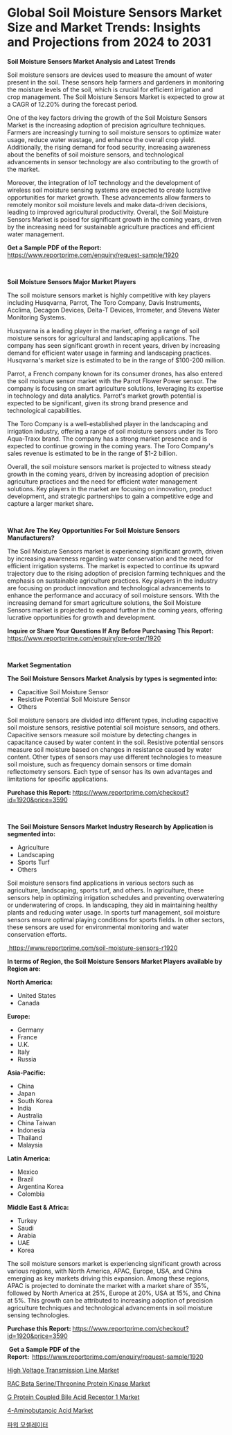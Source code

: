 <p><h1>Global Soil Moisture Sensors Market Size and Market Trends: Insights and Projections from 2024 to 2031</h1></p><p><strong>Soil Moisture Sensors Market Analysis and Latest Trends</strong></p>
<p><p>Soil moisture sensors are devices used to measure the amount of water present in the soil. These sensors help farmers and gardeners in monitoring the moisture levels of the soil, which is crucial for efficient irrigation and crop management. The Soil Moisture Sensors Market is expected to grow at a CAGR of 12.20% during the forecast period.</p><p>One of the key factors driving the growth of the Soil Moisture Sensors Market is the increasing adoption of precision agriculture techniques. Farmers are increasingly turning to soil moisture sensors to optimize water usage, reduce water wastage, and enhance the overall crop yield. Additionally, the rising demand for food security, increasing awareness about the benefits of soil moisture sensors, and technological advancements in sensor technology are also contributing to the growth of the market.</p><p>Moreover, the integration of IoT technology and the development of wireless soil moisture sensing systems are expected to create lucrative opportunities for market growth. These advancements allow farmers to remotely monitor soil moisture levels and make data-driven decisions, leading to improved agricultural productivity. Overall, the Soil Moisture Sensors Market is poised for significant growth in the coming years, driven by the increasing need for sustainable agriculture practices and efficient water management.</p></p>
<p><strong>Get a Sample PDF of the Report:&nbsp;</strong> <a href="https://www.reportprime.com/enquiry/request-sample/1920">https://www.reportprime.com/enquiry/request-sample/1920</a></p>
<p>&nbsp;</p>
<p><strong>Soil Moisture Sensors Major Market Players</strong></p>
<p><p>The soil moisture sensors market is highly competitive with key players including Husqvarna, Parrot, The Toro Company, Davis Instruments, Acclima, Decagon Devices, Delta-T Devices, Irrometer, and Stevens Water Monitoring Systems. </p><p>Husqvarna is a leading player in the market, offering a range of soil moisture sensors for agricultural and landscaping applications. The company has seen significant growth in recent years, driven by increasing demand for efficient water usage in farming and landscaping practices. Husqvarna's market size is estimated to be in the range of $100-200 million.</p><p>Parrot, a French company known for its consumer drones, has also entered the soil moisture sensor market with the Parrot Flower Power sensor. The company is focusing on smart agriculture solutions, leveraging its expertise in technology and data analytics. Parrot's market growth potential is expected to be significant, given its strong brand presence and technological capabilities.</p><p>The Toro Company is a well-established player in the landscaping and irrigation industry, offering a range of soil moisture sensors under its Toro Aqua-Traxx brand. The company has a strong market presence and is expected to continue growing in the coming years. The Toro Company's sales revenue is estimated to be in the range of $1-2 billion.</p><p>Overall, the soil moisture sensors market is projected to witness steady growth in the coming years, driven by increasing adoption of precision agriculture practices and the need for efficient water management solutions. Key players in the market are focusing on innovation, product development, and strategic partnerships to gain a competitive edge and capture a larger market share.</p></p>
<p>&nbsp;</p>
<p><strong>What Are The Key Opportunities For Soil Moisture Sensors Manufacturers?</strong></p>
<p><p>The Soil Moisture Sensors market is experiencing significant growth, driven by increasing awareness regarding water conservation and the need for efficient irrigation systems. The market is expected to continue its upward trajectory due to the rising adoption of precision farming techniques and the emphasis on sustainable agriculture practices. Key players in the industry are focusing on product innovation and technological advancements to enhance the performance and accuracy of soil moisture sensors. With the increasing demand for smart agriculture solutions, the Soil Moisture Sensors market is projected to expand further in the coming years, offering lucrative opportunities for growth and development.</p></p>
<p><strong>Inquire or Share Your Questions If Any Before Purchasing This Report:</strong> <a href="https://www.reportprime.com/enquiry/pre-order/1920">https://www.reportprime.com/enquiry/pre-order/1920</a></p>
<p>&nbsp;</p>
<p><strong>Market Segmentation</strong></p>
<p><strong>The Soil Moisture Sensors Market Analysis by types is segmented into:</strong></p>
<p><ul><li>Capacitive Soil Moisture Sensor</li><li>Resistive Potential Soil Moisture Sensor</li><li>Others</li></ul></p>
<p><p>Soil moisture sensors are divided into different types, including capacitive soil moisture sensors, resistive potential soil moisture sensors, and others. Capacitive sensors measure soil moisture by detecting changes in capacitance caused by water content in the soil. Resistive potential sensors measure soil moisture based on changes in resistance caused by water content. Other types of sensors may use different technologies to measure soil moisture, such as frequency domain sensors or time domain reflectometry sensors. Each type of sensor has its own advantages and limitations for specific applications.</p></p>
<p><strong>Purchase this Report:&nbsp;</strong><a href="https://www.reportprime.com/checkout?id=1920&price=3590">https://www.reportprime.com/checkout?id=1920&price=3590</a></p>
<p>&nbsp;</p>
<p><strong>The Soil Moisture Sensors Market Industry Research by Application is segmented into:</strong></p>
<p><ul><li>Agriculture</li><li>Landscaping</li><li>Sports Turf</li><li>Others</li></ul></p>
<p><p>Soil moisture sensors find applications in various sectors such as agriculture, landscaping, sports turf, and others. In agriculture, these sensors help in optimizing irrigation schedules and preventing overwatering or underwatering of crops. In landscaping, they aid in maintaining healthy plants and reducing water usage. In sports turf management, soil moisture sensors ensure optimal playing conditions for sports fields. In other sectors, these sensors are used for environmental monitoring and water conservation efforts.</p></p>
<p><a href="https://www.reportprime.com/soil-moisture-sensors-r1920">&nbsp;https://www.reportprime.com/soil-moisture-sensors-r1920</a></p>
<p><strong>In terms of Region, the Soil Moisture Sensors Market Players available by Region are:</strong></p>
<p>
    <p> <strong> North America: </strong>
        <ul>
            <li>United States</li>
            <li>Canada</li>
        </ul>
        </p> 
    <p> <strong> Europe: </strong>
        <ul>
            <li>Germany</li>
            <li>France</li>
            <li>U.K.</li>
            <li>Italy</li>
            <li>Russia</li>
        </ul>
        </p> 
    <p> <strong> Asia-Pacific: </strong>
        <ul>
            <li>China</li>
            <li>Japan</li>
            <li>South Korea</li>
            <li>India</li>
            <li>Australia</li>
            <li>China Taiwan</li>
            <li>Indonesia</li>
            <li>Thailand</li>
            <li>Malaysia</li>
        </ul>
        </p> 
    <p> <strong> Latin America: </strong>
        <ul>
            <li>Mexico</li>
            <li>Brazil</li>
            <li>Argentina Korea</li>
            <li>Colombia</li>
        </ul>
        </p> 
    <p> <strong> Middle East & Africa: </strong>
        <ul>
            <li>Turkey</li>
            <li>Saudi</li>
            <li>Arabia</li>
            <li>UAE</li>
            <li>Korea</li>
        </ul>
    </p>
    </p>
<p><p>The soil moisture sensors market is experiencing significant growth across various regions, with North America, APAC, Europe, USA, and China emerging as key markets driving this expansion. Among these regions, APAC is projected to dominate the market with a market share of 35%, followed by North America at 25%, Europe at 20%, USA at 15%, and China at 5%. This growth can be attributed to increasing adoption of precision agriculture techniques and technological advancements in soil moisture sensing technologies.</p></p>
<p><strong>Purchase this Report: </strong><a href="https://www.reportprime.com/checkout?id=1920&price=3590">https://www.reportprime.com/checkout?id=1920&price=3590</a></p>
<p>&nbsp;<strong>Get a Sample PDF of the Report:&nbsp;&nbsp;</strong><a href="https://www.reportprime.com/enquiry/request-sample/1920">https://www.reportprime.com/enquiry/request-sample/1920</a></p>
<p><strong></strong></p>
<p><p><a href="https://issuu.com/reportprime-2/docs/high-voltage-transmission-line-market-size-2030.pp">High Voltage Transmission Line Market</a></p><p><a href="https://www.linkedin.com/pulse/rac-beta-serinethreonine-protein-kinase-market-size-amp-share-ofnqc">RAC Beta Serine/Threonine Protein Kinase Market</a></p><p><a href="https://www.linkedin.com/pulse/g-protein-coupled-bile-acid-receptor-1-market-share-c8ite?trackingId=vmffezXGgYhcImP6H6s2PA%3D%3D">G Protein Coupled Bile Acid Receptor 1 Market</a></p><p><a href="https://medium.com/@felipestehr/4-aminobutanoic-acid-market-size-share-trends-analysis-report-by-product-chemical-9c31bf80a4e1">4-Aminobutanoic Acid Market</a></p><p><a href="https://medium.com/@sweetums856856/%EC%A7%80%EC%97%AD%EB%B3%84-%EC%9C%A0%ED%98%95-%EB%B3%B5%EA%B0%95%EA%B2%BD-%EC%9E%90%EA%B6%81%EA%B2%BD-%EB%B0%8F-%EC%A0%81%EC%9A%A9-%EB%B6%84%EC%95%BC-%EB%B3%91%EC%9B%90-%ED%81%B4%EB%A6%AC%EB%8B%89-%EA%B8%B0%ED%83%80-%EC%97%90-%EB%94%B0%EB%9D%BC-%EA%B8%80%EB%A1%9C%EB%B2%8C-%ED%8C%8C%EC%9B%8C-%EB%AA%A8%EB%A5%B4%EC%85%80%EB%A0%88%EC%9D%B4%ED%84%B0-%EC%8B%9C%EC%9E%A5-%EB%8F%99%ED%96%A5-%EB%B0%8F-%EC%84%B1%EC%9E%A5-%EA%B8%B0%ED%9A%8C%EB%A5%BC-%ED%8F%89%EA%B0%80%ED%95%A9%EB%8B%88%EB%8B%A4-3213d781c814">파워 모셀레이터</a></p></p>